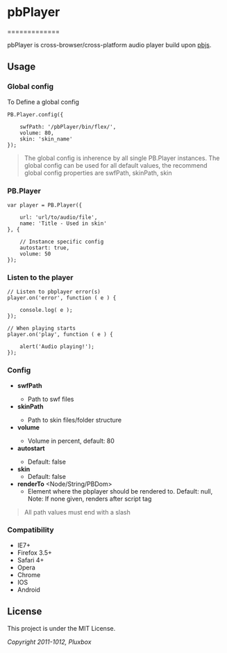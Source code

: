 # pbPlayer
=============

pbPlayer is cross-browser/cross-platform audio player build upon [pbjs]([https://github.com/Saartje87/pbjs]).

Usage
-----

### Global config

To Define a global config

	PB.Player.config({
		
		swfPath: '/pbPlayer/bin/flex/',
		volume: 80,
		skin: 'skin_name'
	});

> The global config is inherence by all single PB.Player instances.	
The global config can be used for all default values, the recommend global config properties are swfPath, skinPath, skin


### PB.Player

	var player = PB.Player({
		
		url: 'url/to/audio/file',
		name: 'Title - Used in skin'
	}, {
		
		// Instance specific config
		autostart: true,
		volume: 50
	});


### Listen to the player

	// Listen to pbplayer error(s)
	player.on('error', function ( e ) {
		
		console.log( e );
	});
	
	// When playing starts
	player.on('play', function ( e ) {
		
		alert('Audio playing!');
	});

### Config

* **swfPath** <string>
	* Path to swf files
* **skinPath** <string>
	* Path to skin files/folder structure
* **volume** <number>
	* Volume in percent, default: 80
* **autostart** <boolean>
	* Default: false
* **skin**
	* Default: false
* **renderTo** <Node/String/PBDom>
	* Element where the pbplayer should be rendered to. Default: null, Note: If none given, renders after script tag

> All path values must end with a slash


### Compatibility

- IE7+
- Firefox 3.5+
- Safari 4+
- Opera
- Chrome
- IOS
- Android


License
-------
This project is under the MIT License.

*Copyright 2011-1012, Pluxbox*